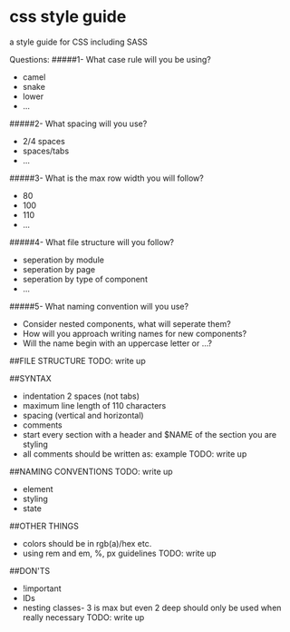 # css style guide
a style guide for CSS including SASS

Questions:
#####1- What case rule will you be using?
  - camel
  - snake
  - lower
  - ...

#####2- What spacing will you use?
  - 2/4 spaces
  - spaces/tabs
  - ...
  
#####3- What is the max row width you will follow?
  - 80
  - 100
  - 110
  - ...

#####4- What file structure will you follow?
  - seperation by module
  - seperation by page
  - seperation by type of component
  - ...

#####5- What naming convention will you use?
  - Consider nested components, what will seperate them?
  - How will you approach writing names for new components?
  - Will the name begin with an uppercase letter or ...?

##FILE STRUCTURE
TODO: write up

##SYNTAX
- indentation 2 spaces (not tabs)
- maximum line length of 110 characters
- spacing (vertical and horizontal)
- comments
- start every section with a header and $NAME of the section you are styling
- all comments should be written as: example
TODO: write up

##NAMING CONVENTIONS
TODO: write up
- element
- styling
- state

##OTHER THINGS
- colors should be in rgb(a)/hex etc.
- using rem and em, %, px guidelines
TODO: write up

##DON'TS
- !important
- IDs
- nesting classes- 3 is max but even 2 deep should only be used when really necessary
TODO: write up
